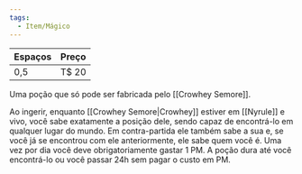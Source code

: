 ```yaml
---
tags:
  - Item/Mágico
---
```

| Espaços | Preço |
| ------- | ----- |
| 0,5     | T$ 20 |

Uma poção que só pode ser fabricada pelo [[Crowhey Semore]].

Ao ingerir, enquanto [[Crowhey Semore|Crowhey]] estiver em [[Nyrule]] e vivo, você sabe exatamente a posição dele, sendo capaz de encontrá-lo em qualquer lugar do mundo. Em contra-partida ele também sabe a sua e, se você já se encontrou com ele anteriormente, ele sabe quem você é. Uma vez por dia você deve obrigatoriamente gastar 1 PM. A poção dura até você encontrá-lo ou você passar 24h sem pagar o custo em PM.
